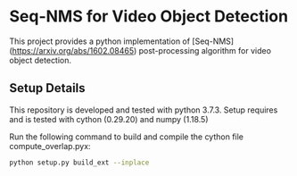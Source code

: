 # Seq-NMS for Video Object Detection
This project provides a python implementation of [Seq-NMS] (https://arxiv.org/abs/1602.08465) post-processing algorithm for video object detection.

## Setup Details 
This repository is developed and tested with python 3.7.3. Setup requires and is tested with cython (0.29.20) and numpy (1.18.5)

Run the following command to build and compile the cython file compute_overlap.pyx: 
```bash
python setup.py build_ext --inplace
```


